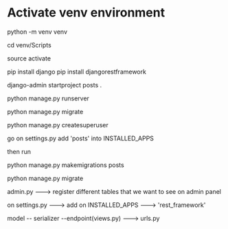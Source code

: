 # Activate venv environment

python -m venv venv

cd venv/Scripts

source activate

pip install django
pip install djangorestframework

django-admin startproject posts .

python manage.py runserver

python manage.py migrate

python manage.py createsuperuser

go on settings.py add 'posts' into INSTALLED_APPS

then run 

python manage.py makemigrations posts

python manage.py migrate

admin.py ---> register different tables that we want to see on admin panel

on settings.py ---> add on INSTALLED_APPS ---> 'rest_framework'

model -- serializer --endpoint(views.py) ---> urls.py